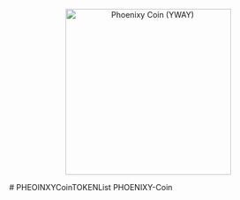 <p align="center">
  <img src="ycoin.png" alt="Phoenixy Coin (YWAY)" width="300"/>
</p>
# PHEOINXYCoinTOKENList
PHOENIXY-Coin
